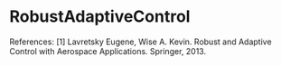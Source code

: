 # RobustAdaptiveControl

References:
[1] Lavretsky Eugene, Wise A. Kevin. Robust and Adaptive Control with Aerospace Applications. Springer, 2013.
